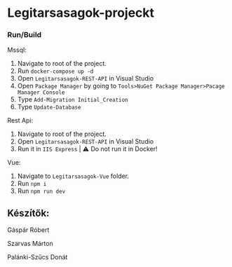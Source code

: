 # Legitarsasagok-projeckt

### Run/Build

Mssql:

1) Navigate to root of the project.
2) Run `docker-compose up -d`
3) Open `Legitarsasagok-REST-API` in Visual Studio
4) Open `Package Manager` by going to `Tools>NuGet Package Manager>Pacage Manager Console`
5) Type `Add-Migration Initial_Creation`
6) Type `Update-Database`

Rest Api:

1) Navigate to root of the project.
2) Open `Legitarsasagok-REST-API` in Visual Studio
3) Run it in `IIS Express` | :warning: Do not run it in Docker!

Vue:

1) Navigate to `Legitarsasagok-Vue` folder.
2) Run `npm i`
3) Run `npm run dev`

## Készítők:

Gáspár Róbert

Szarvas Márton

Palánki-Szűcs Donát
